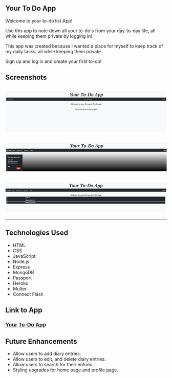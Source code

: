 ## Your To Do App

Welcome to your to-do list App!

Use this app to note down all your to-do's from your day-to-day life, all while keeping them private by logging in!

This app was created because I wanted a place for myself to keep track of my daily tasks, all while keeping them private.

Sign up and log in and create your first to-do!

## Screenshots

![Home Page](public/assets/home%20page.PNG)
---
![To-Do's View](public/assets/todo's.PNG)
---
![To-Do Display](public/assets/todoview.PNG)
---
---

## Technologies Used 

- HTML
- CSS
- JavaScript
- Node.js
- Express
- MongoDB
- Passport
- Heroku
- Multer
- Connect Flash

## Link to App

### [Your To-Do App](https://todolistappsei48.herokuapp.com/)

## Future Enhancements

- Allow users to add diary entries.
- Allow users to edit, and delete diary entries.
- Allow users to search for their entries.
- Styling upgrades for home page and profile page.
